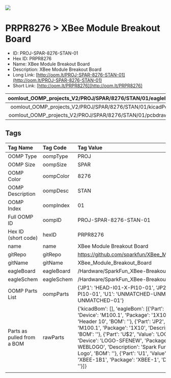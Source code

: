 


  
![][im]
# PRPR8276 > XBee Module Breakout Board

- ID: PROJ-SPAR-8276-STAN-01
- Hex ID: PRPR8276
- Name: XBee Module Breakout Board
- Description: XBee Module Breakout Board
- Long Link: [http://oom.lt/PROJ-SPAR-8276-STAN-01](http://oom.lt/PROJ-SPAR-8276-STAN-01)
- Short Link: [http://oom.lt/PRPR8276](http://oom.lt/PRPR8276)
  

|oomlout_OOMP_projects_V2/PROJ/SPAR/8276/STAN/01/eagleImage.png|oomlout_OOMP_projects_V2/PROJ/SPAR/8276/STAN/01/eagleSchemImage.png|oomlout_OOMP_projects_V2/PROJ/SPAR/8276/STAN/01/kicadPcb3dFront.png|oomlout_OOMP_projects_V2/PROJ/SPAR/8276/STAN/01/kicadPcb3dBack.png|
| :---: | :---: | :---: | :---: |
|oomlout_OOMP_projects_V2/PROJ/SPAR/8276/STAN/01/kicadPcb3d.png|oomlout_OOMP_projects_V2/PROJ/SPAR/8276/STAN/01/bomBack.png|oomlout_OOMP_projects_V2/PROJ/SPAR/8276/STAN/01/bomFront.png|oomlout_OOMP_projects_V2/PROJ/SPAR/8276/STAN/01/pcbdraw.svg|
|oomlout_OOMP_projects_V2/PROJ/SPAR/8276/STAN/01/pcbdrawBack.svg||||

## Tags
  

|Tag Name|Tag Code|Tag Value|
| :--- | :--- | :--- |
|OOMP Type|oompType|PROJ|
|OOMP Size|oompSize|SPAR|
|OOMP Color|oompColor|8276|
|OOMP Description|oompDesc|STAN|
|OOMP Index|oompIndex|01|
|Full OOMP ID|oompID|PROJ-SPAR-8276-STAN-01|
|Hex ID (short code)|hexID|PRPR8276|
|name|name|XBee Module Breakout Board|
|gitRepo|gitRepo|https://github.com/sparkfun/XBee_Module_Breakout_Board|
|gitName|gitName|XBee_Module_Breakout_Board|
|eagleBoard|eagleBoard|/Hardware/SparkFun_XBee-Breakout.brd|
|eagleSchem|eagleSchem|/Hardware/SparkFun_XBee-Breakout.sch|
|OOMP Parts List|oompParts|{'JP1': 'HEAD-I01-X-PI10-01', 'JP2': 'HEAD-I01-X-PI10-01', 'U1': 'UNMATCHED-UNMATCHED-X-UNMATCHED-01'}|
|Parts as pulled from a BOM|rawParts|{'kicadBom': [], 'eagleBom': [{'Part': 'JP1', 'Value': '', 'Device': 'M100.1', 'Package': '1X10', 'Description': 'Header 10', 'BOM': ''}, {'Part': 'JP2', 'Value': '', 'Device': 'M100.1', 'Package': '1X10', 'Description': 'Header 10', 'BOM': ''}, {'Part': 'U$2', 'Value': 'LOGO-SFENEW', 'Device': 'LOGO-SFENEW', 'Package': 'SFE-NEW-WEBLOGO', 'Description': 'Spark Fun Electronics PCB Logo', 'BOM': ''}, {'Part': 'U1', 'Value': 'XBEE', 'Device': 'XBEE-1B1', 'Package': 'XBEE-1', 'Description': '', 'BOM': ''}]}|
||||



[im]: PROJ/SPAR/8276/STAN/01/kicadPcb3d_450.png
